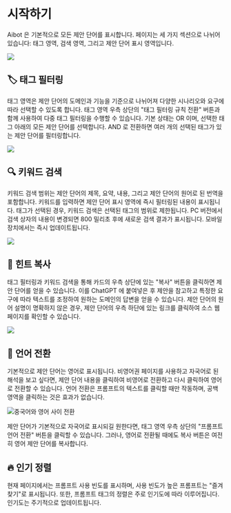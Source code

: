# 시작하기

Aibot 은 기본적으로 모든 제안 단어를 표시합니다. 페이지는 세 가지 섹션으로 나뉘어 있습니다: 태그 영역, 검색 영역, 그리고 제안 단어 표시 영역입니다.

![](https://img.newzone.top/2023-06-05-20-44-19.png?imageMogr2/format/webp)

## 🏷️ 태그 필터링

태그 영역은 제안 단어의 도메인과 기능을 기준으로 나뉘어져 다양한 시나리오와 요구에 따라 선택할 수 있도록 합니다. 태그 영역 우측 상단의 "태그 필터링 규칙 전환" 버튼과 함께 사용하여 다중 태그 필터링을 수행할 수 있습니다. 기본 상태는 OR 이며, 선택한 태그 아래의 모든 제안 단어를 선택합니다. AND 로 전환하면 여러 개의 선택된 태그가 있는 제안 단어를 필터링합니다.

![](https://img.newzone.top/2023-06-05-20-50-19.png?imageMogr2/format/webp)

## 🔍 키워드 검색

키워드 검색 범위는 제안 단어의 제목, 요약, 내용, 그리고 제안 단어의 원어로 된 번역을 포함합니다. 키워드를 입력하면 제안 단어 표시 영역에 즉시 필터링된 내용이 표시됩니다. 태그가 선택된 경우, 키워드 검색은 선택된 태그의 범위로 제한됩니다. PC 버전에서 검색 상자의 내용이 변경되면 800 밀리초 후에 새로운 검색 결과가 표시됩니다. 모바일 장치에서는 즉시 업데이트됩니다.

![](https://img.newzone.top/2023-06-05-20-58-07.png?imageMogr2/format/webp)

## 🔬 힌트 복사

태그 필터링과 키워드 검색을 통해 카드의 우측 상단에 있는 "복사" 버튼을 클릭하면 제안 단어를 얻을 수 있습니다. 이를 ChatGPT 에 붙여넣은 후 제안을 참고하고 특정한 요구에 따라 텍스트를 조정하여 원하는 도메인의 답변을 얻을 수 있습니다. 제안 단어의 원어 설명이 명확하지 않은 경우, 제안 단어의 우측 하단에 있는 링크를 클릭하여 소스 웹페이지를 확인할 수 있습니다.

![](https://img.newzone.top/2023-06-11-17-14-07.png?imageMogr2/format/webp)

## 💬 언어 전환

기본적으로 제안 단어는 영어로 표시됩니다. 비영어권 페이지를 사용하고 자국어로 된 해석을 보고 싶다면, 제안 단어 내용을 클릭하여 비영어로 전환하고 다시 클릭하여 영어로 전환할 수 있습니다. 언어 전환은 프롬프트의 텍스트를 클릭할 때만 작동하며, 공백 영역을 클릭하는 것은 효과가 없습니다.

![중국어와 영어 사이 전환](http://img.newzone.top/chatgptshortcut_encn.gif)

제안 단어가 기본적으로 자국어로 표시되길 원한다면, 태그 영역 우측 상단의 "프롬프트 언어 전환" 버튼을 클릭할 수 있습니다. 그러나, 영어로 전환될 때에도 복사 버튼은 여전히 영어 제안 단어를 복사합니다.

## 🔥 인기 정렬

현재 페이지에서는 프롬프트 사용 빈도를 표시하며, 사용 빈도가 높은 프롬프트는 "즐겨찾기"로 표시됩니다. 또한, 프롬프트 태그의 정렬은 주로 인기도에 따라 이루어집니다. 인기도는 주기적으로 업데이트됩니다.
